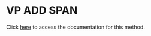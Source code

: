 <!---->
# VP ADD SPAN

Click [here](https://developer.4d.com/docs/20/ViewPro/method-list#vp-add-span) to access the documentation for this method.

